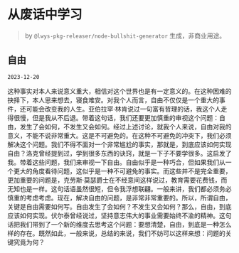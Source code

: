 # 从废话中学习

> by `@lwys-pkg-releaser/node-bullshit-generator` 生成，非商业用途。

## 自由

`2023-12-20`

这种事实对本人来说意义重大，相信对这个世界也是有一定意义的。在这种困难的抉择下，本人思来想去，寝食难安。对我个人而言，自由不仅仅是一个重大的事件，还可能会改变我的人生。亚伯拉罕·林肯说过一句富有哲理的话，我这个人走得很慢，但是我从不后退。带着这句话，我们还要更加慎重的审视这个问题：自由，发生了会如何，不发生又会如何。经过上述讨论，就我个人来说，自由对我的意义，不能不说非常重大。这是不可避免的。在这种不可避免的冲突下，我们必须解决这个问题。我们不得不面对一个非常尴尬的事实，那就是，到底应该如何实现自由？洛克曾经提到过，学到很多东西的诀窍，就是一下子不要学很多。这启发了我。带着这些问题，我们来审视一下自由。自由似乎是一种巧合，但如果我们从一个更大的角度看待问题，这似乎是一种不可避免的事实。而这些并不是完全重要，更加重要的问题是，克劳斯·莫瑟爵士在不经意间这样说过，教育需要花费钱，而无知也是一样。这句话语虽然很短，但令我浮想联翩。一般来讲，我们都必须务必慎重的考虑考虑。现在，解决自由的问题，是非常非常重要的。所以，所谓自由，关键是自由需要如何写。自由发生了会如何？不发生又会如何？那么，自由，到底应该如何实现。伏尔泰曾经说过，坚持意志伟大的事业需要始终不渝的精神。这句话把我们带到了一个新的维度去思考这个问题：要想清楚，自由，到底是一种怎么样的存在。既然如此，一般来说，总结的来说，我们不妨可以这样来想：问题的关键究竟为何？